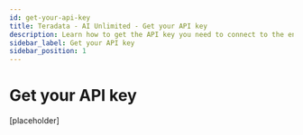```yaml
---
id: get-your-api-key
title: Teradata - AI Unlimited - Get your API key
description: Learn how to get the API key you need to connect to the engine from your Jupyter notebook
sidebar_label: Get your API key
sidebar_position: 1
---
```


# Get your API key

[placeholder]





